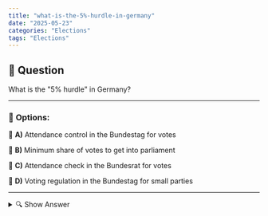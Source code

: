 ```yaml
---
title: "what-is-the-5%-hurdle-in-germany"
date: "2025-05-23"
categories: "Elections"
tags: "Elections"
---
```


## 📌 **Question**

What is the "5% hurdle" in Germany?



---

### 📝 **Options:**

🔘 **A)** Attendance control in the Bundestag for votes

🔘 **B)** Minimum share of votes to get into parliament

🔘 **C)** Attendance check in the Bundesrat for votes

🔘 **D)** Voting regulation in the Bundestag for small parties

---

<details>
  <summary>🔍 Show Answer</summary>

  <p>
💡  <b>Correct Answer:</b>  b
  </p>
  <p>
    📖<b>Explanation:</b>
    
  </p>
</details>
